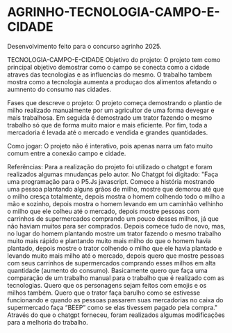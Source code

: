 # AGRINHO-TECNOLOGIA-CAMPO-E-CIDADE
Desenvolvimento feito para o concurso agrinho  2025.

TECNOLOGIA-CAMPO-E-CIDADE
Objetivo do projeto:
    O projeto tem como principal objetivo demostrar como o campo se conecta como a cidade atraves das tecnologias e as influencias do mesmo. O trabalho tambem mostra como a tecnologia aumenta a produçao dos alimentos afetando o aumnento do consumo nas cidades.


Fases que descreve o projeto:
    O projeto começa demostrando o plantio de  milho realizado manualmente por um agricultor de uma forma devegar e mais trabalhosa. Em seguida é demostrado um trator fazendo o mesmo trabalho só que de forma muito maior e mais eficiente. Por fim, toda a mercadoria é levada até o mercado e vendida e grandes quantidades.


Como jogar:
    O projeto não é interativo, pois apenas narra um fato muito comum entre a conexão campo e cidade.



Referências:
    Para a realização do projeto foi utilizado o chatgpt e foram realizados algumas mnudanças pelo autor. No Chatgpt foi digitado: "Faça uma programação para o P5.Js javascript. Comece a história mostrando uma pessoa plantando alguns grãos de milho, mostre que demorou até que o milho cresça totalmente, depois mostra o homem colhendo todo o milho a mão e sozinho, depois mostra o homem levando em um caminhão velhinho o milho que ele colheu até o mercado, depois mostre pessoas com carrinhos de supermercados comprando um pouco desses milhos, já que não haviam muitos para ser comprados. Depois comece tudo de novo, mas, no lugar do homem plantando mostre um trator fazendo o mesmo trabalho muito mais rápido e plantando muito mais milho do que o homem havia plantado, depois mostre o trator colhendo o milho que ele havia plantado e levando muito mais milho até o mercado, depois quero que mostre pessoas com seus carrinhos de supermercados comprando esses milhos em alta quantidade (aumento do consumo). Basicamente quero que faça uma comparação de um trabalho manual para o trabalho que é realizado com as tecnologias. Quero que os personagens sejam feitos com emojis e os milhos também. Quero que o trator faça barulho como se estivesse funcionando e quando as pessoas passarem suas mercadorias no caixa do supermercado faça “BEEP” como se elas tivessem pagado pela compra." Através do que o chatgpt forneceu, foram realizados algumas modificações para a melhoria do trabalho.

